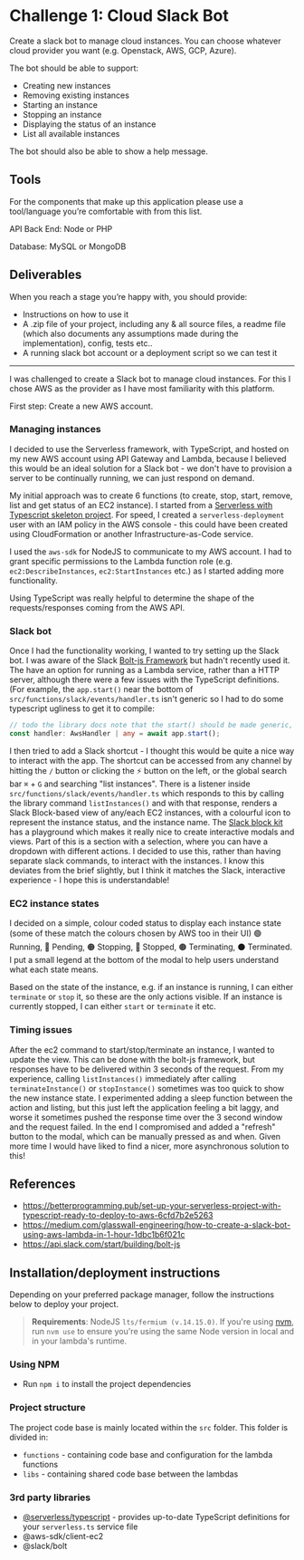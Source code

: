 # Challenge 1: Cloud Slack Bot
Create a slack bot to manage cloud instances. You can choose whatever cloud provider you want (e.g. Openstack, AWS, GCP, Azure).

The bot should be able to support:
- Creating new instances
- Removing existing instances
- Starting an instance
- Stopping an instance
- Displaying the status of an instance
- List all available instances

The bot should also be able to show a help message.

## Tools
For the components that make up this application please use a tool/language you’re comfortable with from this list.

API Back End: Node or PHP

Database: MySQL or MongoDB

## Deliverables
When you reach a stage you’re happy with, you should provide:

- Instructions on how to use it
- A .zip file of your project, including any & all source files, a readme file (which also documents any assumptions made during the implementation), config, tests etc..
- A running slack bot account or a deployment script so we can test it

---

I was challenged to create a Slack bot to manage cloud instances. For this I chose AWS as the provider as I have most familiarity with this platform.

First step: Create a new AWS account.

### Managing instances

I decided to use the Serverless framework, with TypeScript, and hosted on my new AWS account using API Gateway and Lambda, because I believed this would be an ideal solution for a Slack bot - we don't have to provision a server to be continually running, we can just respond on demand.

My initial approach was to create 6 functions (to create, stop, start, remove, list and get status of an EC2 instance). I started from a [Serverless with Typescript skeleton project](https://github.com/serverless/serverless/tree/master/lib/plugins/create/templates/aws-nodejs-typescript). For speed, I created a `serverless-deployment` user with an IAM policy in the AWS console - this could have been created using CloudFormation or another Infrastructure-as-Code service.

I used the `aws-sdk` for NodeJS to communicate to my AWS account. I had to grant specific permissions to the Lambda function role (e.g. `ec2:DescribeInstances`, `ec2:StartInstances` etc.) as I started adding more functionality.

Using TypeScript was really helpful to determine the shape of the requests/responses coming from the AWS API.

### Slack bot
Once I had the functionality working, I wanted to try setting up the Slack bot. I was aware of the Slack [Bolt-js Framework](https://slack.dev/bolt-js/reference) but hadn't recently used it. The have an option for running as a Lambda service, rather than a HTTP server, although there were a few issues with the TypeScript definitions. (For example, the `app.start()` near the bottom of `src/functions/slack/events/handler.ts` isn't generic so I had to do some typescript ugliness to get it to compile:
```typescript
// todo the library docs note that the start() should be made generic, see if I can get around to making a PR for this...
const handler: AwsHandler | any = await app.start();
```

I then tried to add a Slack shortcut - I thought this would be quite a nice way to interact with the app. The shortcut can be accessed from any channel by hitting the `/` button or clicking the ⚡️ button on the left, or the global search bar `⌘` + `G` and searching "list instances".
There is a listener inside `src/functions/slack/events/handler.ts` which responds to this by calling the library command `listInstances()` and with that response, renders a Slack Block-based view of any/each EC2 instances, with a colourful icon to represent the instance status, and the instance name.
The [Slack block kit](https://api.slack.com/block-kit) has a playground which makes it really nice to create interactive modals and views. Part of this is a section with a selection, where you can have a dropdown with different actions. I decided to use this, rather than having separate slack commands, to interact with the instances. I know this deviates from the brief slightly, but I think it matches the Slack, interactive experience - I hope this is understandable!

### EC2 instance states
I decided on a simple, colour coded status to display each instance state (some of these match the colours chosen by AWS too in their UI) 🟢 Running, 🔵 Pending, 🟠 Stopping, 🔴 Stopped, 🟤 Terminating, ⚫️ Terminated. I put a small legend at the bottom of the modal to help users understand what each state means.

Based on the state of the instance, e.g. if an instance is running, I can either `terminate` or `stop` it, so these are the only actions visible. If an instance is currently stopped, I can either `start` or `terminate` it etc.

### Timing issues
After the ec2 command to start/stop/terminate an instance, I wanted to update the view. This can be done with the bolt-js framework, but responses have to be delivered within 3 seconds of the request. From my experience, calling `listInstances()` immediately after calling `terminateInstance()` or `stopInstance()` sometimes was too quick to show the new instance state. I experimented adding a sleep function between the action and listing, but this just left the application feeling a bit laggy, and worse it sometimes pushed the response time over the 3 second window and the request failed.
In the end I compromised and added a "refresh" button to the modal, which can be manually pressed as and when. Given more time I would have liked to find a nicer, more asynchronous solution to this!

## References

- https://betterprogramming.pub/set-up-your-serverless-project-with-typescript-ready-to-deploy-to-aws-6cfd7b2e5263
- https://medium.com/glasswall-engineering/how-to-create-a-slack-bot-using-aws-lambda-in-1-hour-1dbc1b6f021c
- https://api.slack.com/start/building/bolt-js
## Installation/deployment instructions

Depending on your preferred package manager, follow the instructions below to deploy your project.

> **Requirements**: NodeJS `lts/fermium (v.14.15.0)`. If you're using [nvm](https://github.com/nvm-sh/nvm), run `nvm use` to ensure you're using the same Node version in local and in your lambda's runtime.

### Using NPM

- Run `npm i` to install the project dependencies

### Project structure

The project code base is mainly located within the `src` folder. This folder is divided in:

- `functions` - containing code base and configuration for the lambda functions
- `libs` - containing shared code base between the lambdas

### 3rd party libraries

- [@serverless/typescript](https://github.com/serverless/typescript) - provides up-to-date TypeScript definitions for your `serverless.ts` service file
- @aws-sdk/client-ec2
- @slack/bolt
